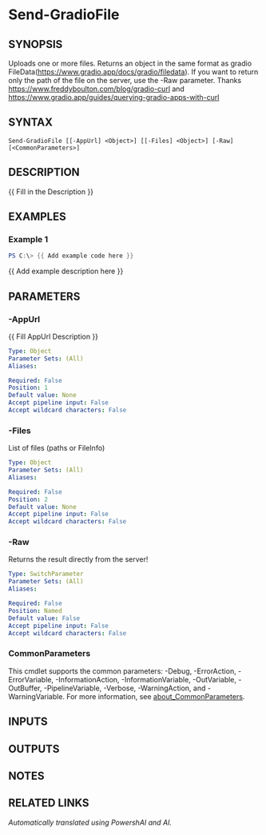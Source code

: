 ﻿---
external help file: powershai-help.xml
Module Name: powershai
online version:
schema: 2.0.0
---

# Send-GradioFile

## SYNOPSIS
Uploads one or more files. Returns an object in the same format as gradio FileData(https://www.gradio.app/docs/gradio/filedata). If you want to return only the path of the file on the server, use the -Raw parameter. Thanks https://www.freddyboulton.com/blog/gradio-curl and https://www.gradio.app/guides/querying-gradio-apps-with-curl

## SYNTAX

```
Send-GradioFile [[-AppUrl] <Object>] [[-Files] <Object>] [-Raw] [<CommonParameters>]
```

## DESCRIPTION
{{ Fill in the Description }}

## EXAMPLES

### Example 1
```powershell
PS C:\> {{ Add example code here }}
```

{{ Add example description here }}

## PARAMETERS

### -AppUrl
{{ Fill AppUrl Description }}

```yaml
Type: Object
Parameter Sets: (All)
Aliases:

Required: False
Position: 1
Default value: None
Accept pipeline input: False
Accept wildcard characters: False
```

### -Files
List of files (paths or FileInfo)

```yaml
Type: Object
Parameter Sets: (All)
Aliases:

Required: False
Position: 2
Default value: None
Accept pipeline input: False
Accept wildcard characters: False
```

### -Raw
Returns the result directly from the server!

```yaml
Type: SwitchParameter
Parameter Sets: (All)
Aliases:

Required: False
Position: Named
Default value: False
Accept pipeline input: False
Accept wildcard characters: False
```

### CommonParameters
This cmdlet supports the common parameters: -Debug, -ErrorAction, -ErrorVariable, -InformationAction, -InformationVariable, -OutVariable, -OutBuffer, -PipelineVariable, -Verbose, -WarningAction, and -WarningVariable. For more information, see [about_CommonParameters](http://go.microsoft.com/fwlink/?LinkID=113216).

## INPUTS

## OUTPUTS

## NOTES

## RELATED LINKS



<!--PowershaiAiDocBlockStart-->
_Automatically translated using PowershAI and AI._
<!--PowershaiAiDocBlockEnd-->
